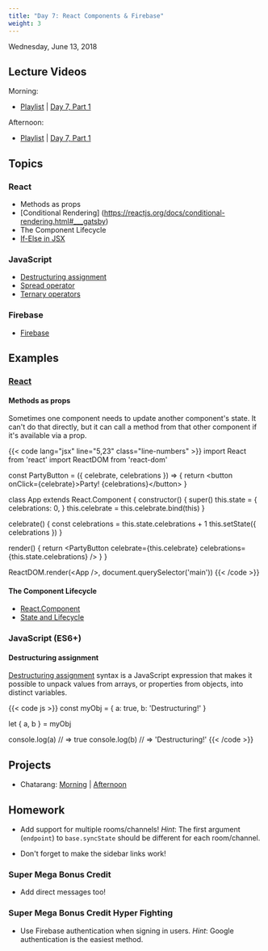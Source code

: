 ```yaml
---
title: "Day 7: React Components & Firebase"
weight: 3
---
```


<date>Wednesday, June 13, 2018</date>

## Lecture Videos

Morning:

* [Playlist](https://www.youtube.com/watch?v=AxtgfBl_yIw&list=PLuT2TqJuwaY-wZ8GKN0bjgCwNVf1WpEGp) | [Day 7, Part 1](https://www.youtube.com/watch?v=KCk5Hiq-jrs&list=PLuT2TqJuwaY-wZ8GKN0bjgCwNVf1WpEGp&index=81)

Afternoon:

* [Playlist](https://www.youtube.com/watch?v=GOQvgEk9IBM&list=PLuT2TqJuwaY90mQ7meSdhHMX6FbfCaLNA) | [Day 7, Part 1]()

## Topics

### React

* Methods as props
* [Conditional Rendering] (https://reactjs.org/docs/conditional-rendering.html#___gatsby)
* The Component Lifecycle
* [If-Else in JSX](https://react-cn.github.io/react/tips/if-else-in-JSX.html)

### JavaScript

* [Destructuring assignment](https://developer.mozilla.org/en-US/docs/Web/JavaScript/Reference/Operators/Destructuring_assignment)
* [Spread operator](https://developer.mozilla.org/en-US/docs/Web/JavaScript/Reference/Operators/Spread_syntax)
* [Ternary operators](https://developer.mozilla.org/en-US/docs/Web/JavaScript/Reference/Operators/Conditional_Operator)

### Firebase

* [Firebase](https://firebase.google.com/)

## Examples

### [React](https://facebook.github.io/react/)

#### Methods as props

Sometimes one component needs to update another component's state. It can't do that directly, but it can call a method from that other component if it's available via a prop.

{{< code lang="jsx" line="5,23" class="line-numbers" >}}
import React from 'react'
import ReactDOM from 'react-dom'

const PartyButton = ({ celebrate, celebrations }) =&gt; {
  return &lt;button onClick={celebrate}&gt;Party! {celebrations}&lt;/button&gt;
}

class App extends React.Component {
  constructor() {
    super()
    this.state = {
      celebrations: 0,
    }
    this.celebrate = this.celebrate.bind(this)
  }

  celebrate() {
    const celebrations = this.state.celebrations + 1
    this.setState({ celebrations })
  }

  render() {
    return &lt;PartyButton celebrate={this.celebrate} celebrations={this.state.celebrations} /&gt;
  }
}

ReactDOM.render(&lt;App /&gt;, document.querySelector('main'))
{{< /code >}}

#### The Component Lifecycle

* [React.Component](https://reactjs.org/docs/react-component.html#the-component-lifecycle)
* [State and Lifecycle](https://reactjs.org/docs/state-and-lifecycle.html)

### JavaScript (ES6+)

#### Destructuring assignment

[Destructuring assignment](https://developer.mozilla.org/en-US/docs/Web/JavaScript/Reference/Operators/Destructuring_assignment) syntax is a JavaScript expression that makes it possible to unpack values from arrays, or properties from objects, into distinct variables.

{{< code js >}}
const myObj = {
  a: true,
  b: 'Destructuring!'
}

let { a, b } = myObj

console.log(a) // => true
console.log(b) // => 'Destructuring!'
{{< /code >}}

## Projects

* Chatarang: [Morning](https://github.com/xtbc18s2/chatarang) | [Afternoon](https://github.com/xtbc18s2/chatarang/tree/afternoon)

## Homework

* Add support for multiple rooms/channels! _Hint_: The first argument (`endpoint`) to `base.syncState` should be different for each room/channel.

* Don't forget to make the sidebar links work!

### Super Mega Bonus Credit

* Add direct messages too!

### Super Mega Bonus Credit Hyper Fighting

* Use Firebase authentication when signing in users. _Hint_: Google authentication is the easiest method.
